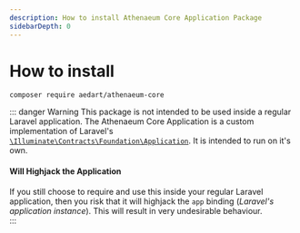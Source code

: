 ```yaml
---
description: How to install Athenaeum Core Application Package
sidebarDepth: 0
---
```


# How to install

```console
composer require aedart/athenaeum-core
```

::: danger Warning
This package is not intended to be used inside a regular Laravel application.
The Athenaeum Core Application is a custom implementation of Laravel's [`\Illuminate\Contracts\Foundation\Application`](https://github.com/laravel/framework/blob/6.x/src/Illuminate/Contracts/Foundation/Application.php).
It is intended to run on it's own.

#### Will Highjack the Application

If you still choose to require and use this inside your regular Laravel application, then you risk that it will highjack the `app` binding (_Laravel's application instance_).
This will result in very undesirable behaviour.  
:::
